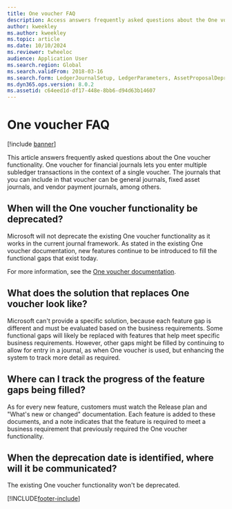 ```yaml
---
title: One voucher FAQ
description: Access answers frequently asked questions about the One voucher functionality, including questions about when vouchers are deprecated.
author: kweekley
ms.author: kweekley
ms.topic: article
ms.date: 10/10/2024
ms.reviewer: twheeloc
audience: Application User
ms.search.region: Global
ms.search.validFrom: 2018-03-16
ms.search.form: LedgerJournalSetup, LedgerParameters, AssetProposalDepreciation
ms.dyn365.ops.version: 8.0.2
ms.assetid: c64eed1d-df17-448e-8bb6-d94d63b14607
---
```


# One voucher FAQ

[!include [banner](../includes/banner.md)]

This article answers frequently asked questions about the One voucher functionality. One voucher for financial journals lets you enter multiple subledger transactions in the context of a single voucher. The journals that you can include in that voucher can be general journals, fixed asset journals, and vendor payment journals, among others.

## When will the One voucher functionality be deprecated?

Microsoft will not deprecate the existing One voucher functionality as it works in the current journal framework. As stated in the existing One voucher documentation, new features continue to be introduced to fill the functional gaps that exist today. 

For more information, see the [One voucher documentation](one-voucher.md).

## What does the solution that replaces One voucher look like?

Microsoft can't provide a specific solution, because each feature gap is different and must be evaluated based on the business requirements. Some functional gaps will likely be replaced with features that help meet specific business requirements. However, other gaps might be filled by continuing to allow for entry in a journal, as when One voucher is used, but enhancing the system to track more detail as required.

## Where can I track the progress of the feature gaps being filled?

As for every new feature, customers must watch the Release plan and "What's new or changed" documentation. Each feature is added to these documents, and a note indicates that the feature is required to meet a business requirement that previously required the One voucher functionality.

## When the deprecation date is identified, where will it be communicated?
The existing One voucher functionality won't be deprecated. 


[!INCLUDE[footer-include](../../includes/footer-banner.md)]
